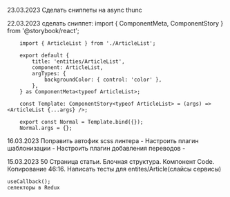 23.03.2023
    Сделать сниппеты на async thunc

22.03.2023
    сделать сниппет:
        import { ComponentMeta, ComponentStory } from '@storybook/react';

        import { ArticleList } from './ArticleList';

        export default {
            title: 'entities/ArticleList',
            component: ArticleList,
            argTypes: {
                backgroundColor: { control: 'color' },
            },
        } as ComponentMeta<typeof ArticleList>;

        const Template: ComponentStory<typeof ArticleList> = (args) => <ArticleList {...args} />;

        export const Normal = Template.bind({});
        Normal.args = {};

16.03.2023
    Поправить автофик scss линтера -
    Настроить плагин шаблонизации -
    Настроить плагин добавления переводов -

15.03.2023
    50 Страница статьи. Блочная структура. Компонент Code. Копирование 46:16.
        Написать тесты для entites/Article(слайсы сервисы)
    
    useCallback();
    селекторы в Redux

